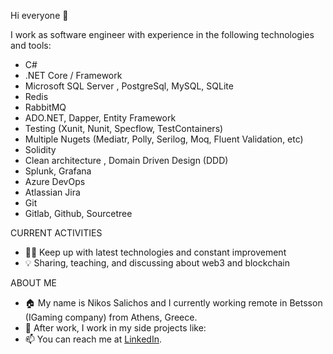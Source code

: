 Hi everyone 👋

I work as software engineer with experience in the following technologies and tools:
- C#
- .NET Core / Framework
- Microsoft SQL Server , PostgreSql, MySQL, SQLite
- Redis
- RabbitMQ 
- ADO.NET, Dapper, Entity Framework
- Testing (Xunit, Nunit, Specflow, TestContainers)
- Multiple Nugets (Mediatr, Polly, Serilog, Moq, Fluent Validation, etc)
- Solidity
- Clean architecture , Domain Driven Design (DDD)
- Splunk, Grafana
- Azure DevOps
- Atlassian Jira
- Git
- Gitlab, Github, Sourcetree

CURRENT ACTIVITIES

- 👨‍💻 Keep up with latest technologies and constant improvement
- 💡 Sharing, teaching, and discussing about web3 and blockchain

ABOUT ME

- 🏠 My name is Nikos Salichos and I currently working remote in Betsson (IGaming company) from Athens, Greece.
- 🌱 After work, I work in my side projects like:
- 📫 You can reach me at [LinkedIn](https://www.linkedin.com/in/nikossalichos/).

